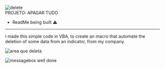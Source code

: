 ![delete](https://github.com/Brusarosco/APAGARTUDO/assets/71615014/706c2aed-600d-4ba8-bc38-ff3b60aa3906)  
PROJETO: APAGAR TUDO
* ReadMe being built ⚠️
<hr>

I made this simple code in VBA, to create an macro that automate the deletion of some data from an indicator, from my company.



![area que deleta](https://github.com/Brusarosco/APAGARTUDO/assets/71615014/ac05c84a-7fef-43a9-83eb-5cd535f1f3f4)

![messagebox well done](https://github.com/Brusarosco/APAGARTUDO/assets/71615014/3a49632d-99ee-4436-9101-c190ed07d501)
